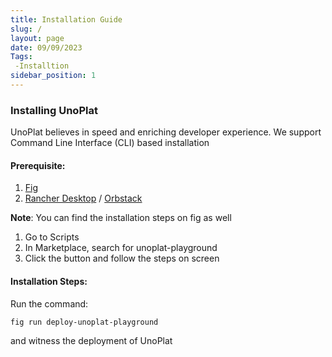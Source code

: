 ```yaml
---
title: Installation Guide
slug: /
layout: page
date: 09/09/2023
Tags:
 -Installtion
sidebar_position: 1
---
```


### Installing UnoPlat

UnoPlat believes in speed and enriching developer experience. We support Command Line Interface (CLI) based installation

#### Prerequisite:
1. [Fig](https://fig.io/)
2. [Rancher Desktop](https://rancherdesktop.io/) / [Orbstack](https://orbstack.dev/download)

**Note**: You can find the installation steps on fig as well
1. Go to Scripts 
2. In Marketplace, search for unoplat-playground
3. Click the button and follow the steps on screen 

#### Installation Steps:

Run the command:

```
fig run deploy-unoplat-playground
```

 and witness the deployment of UnoPlat

